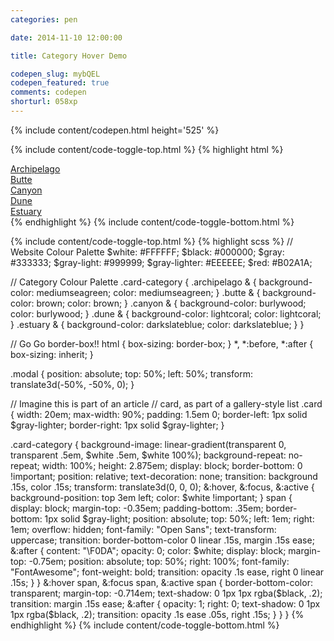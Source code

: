 ```yaml
---
categories: pen

date: 2014-11-10 12:00:00

title: Category Hover Demo

codepen_slug: mybQEL
codepen_featured: true
comments: codepen
shorturl: 058xp
---
```



{% include content/codepen.html height='525' %}

{% include content/code-toggle-top.html %}
{% highlight html %}
<div class="modal">
    <div class="card  archipelago">
        <a class="card-category" href="#">
            <span>Archipelago</span>
        </a>
    </div>
    <div class="card  butte">
        <a class="card-category" href="#">
            <span>Butte</span>
        </a>
    </div>
    <div class="card  canyon">
        <a class="card-category" href="#">
            <span>Canyon</span>
        </a>
    </div>
    <div class="card  dune">
        <a class="card-category" href="#">
            <span>Dune</span>
        </a>
    </div>
    <div class="card  estuary">
        <a class="card-category" href="#">
            <span>Estuary</span>
        </a>
    </div>
</div>
{% endhighlight %}
{% include content/code-toggle-bottom.html %}

{% include content/code-toggle-top.html %}
{% highlight scss %}
// Website Colour Palette
$white:        #FFFFFF;
$black:        #000000;
$gray:         #333333;
$gray-light:   #999999;
$gray-lighter: #EEEEEE;
$red:          #B02A1A;

// Category Colour Palette
.card-category {
    .archipelago & {
        background-color: mediumseagreen;
        color: mediumseagreen;
    }
    .butte & {
        background-color: brown;
        color: brown;
    }
    .canyon & {
        background-color: burlywood;
        color: burlywood;
    }
    .dune & {
        background-color: lightcoral;
        color: lightcoral;
    }
    .estuary & {
        background-color: darkslateblue;
        color: darkslateblue;
    }
}

// Go Go border-box!!
html {
    box-sizing: border-box;
}
*, *:before, *:after {
    box-sizing: inherit;
}

.modal {
    position: absolute;
    top: 50%;
    left: 50%;
    transform: translate3d(-50%, -50%, 0);
}

// Imagine this is part of an article
// card, as part of a gallery-style list
.card {
    width: 20em;
    max-width: 90%;
    padding: 1.5em 0;
    border-left:  1px solid $gray-lighter;
    border-right: 1px solid $gray-lighter;
}

.card-category {
    background-image: linear-gradient(transparent 0, transparent .5em, $white .5em, $white 100%);
    background-repeat: no-repeat;
    width: 100%;
    height: 2.875em;
    display: block;
    border-bottom: 0 !important;
    position: relative;
    text-decoration: none;
    transition: background .15s, color .15s;
    transform: translate3d(0, 0, 0);
    &:hover,
    &:focus,
    &:active {
        background-position: top 3em left;
        color: $white !important;
    }
    span {
        display: block;
        margin-top: -0.35em;
        padding-bottom: .35em;
        border-bottom: 1px solid $gray-light;
        position: absolute;
        top: 50%;
        left: 1em;
        right: 1em;
        overflow: hidden;
        font-family: "Open Sans";
        text-transform: uppercase;
        transition: border-bottom-color 0 linear .15s, margin .15s ease;
        &:after {
            content: "\F0DA";
            opacity: 0;
            color: $white;
            display: block;
            margin-top: -0.75em;
            position: absolute;
            top: 50%;
            right: 100%;
            font-family: "FontAwesome";
            font-weight: bold;
            transition: opacity .1s ease, right 0 linear .15s;
        }
    }
    &:hover span,
    &:focus span,
    &:active span {
        border-bottom-color: transparent;
        margin-top: -0.714em;
        text-shadow: 0 1px 1px rgba($black, .2);
        transition: margin .15s ease;
        &:after {
            opacity: 1;
            right: 0;
            text-shadow: 0 1px 1px rgba($black, .2);
            transition: opacity .1s ease .05s, right .15s;
        }
    }
}
{% endhighlight %}
{% include content/code-toggle-bottom.html %}
